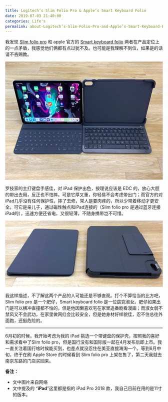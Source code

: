 ```yaml
---
title: Logitech’s Slim Folio Pro & Apple’s Smart Keyboard Folio
date: 2019-07-03 21:40:00
categories: Life's
permalink: about-Logitech’s-Slim-Folio-Pro-and-Apple’s-Smart-Keyboard-Folio
---
```


我发现 [Slim folio pro](https://www.apple.com/cn/shop/product/HMU92CH/A?fnode=9a) 和 apple 官方的 [Smart keyboard folio](https://www.apple.com/cn/shop/product/MU8G2TA/A?fnode=9a) 两者在产品定位上的一点矛盾，我感觉他们俩都有点过犹不及。也可能是我理解不到位，如果是的话请不吝赐教。

![logitechkeyboardapplekeyboard-800x600](/image/logitechkeyboardapplekeyboard-800x600.jpg)



罗技家的主打键盘手感佳，对 iPad 保护出色，按理说应该是 EDC 的，放心大胆的带出去用，反正也不怕摔。可是它厚又重，你轻易不会考虑带出门；而官方的对iPad几乎没有任何保护性，摔了去修，常人是要肉疼的，所以少带着移动才更安全。可它是亲儿子，通过磁性触点和iPad连接的（Slim folio pro 是通过蓝牙连接iPad的），迅速方便还省电，又很轻薄，不随身携带岂不可惜。

![logitechkeyboardsideview-800x337](/image/logitechkeyboardsideview-800x337.jpg)


我这样描述，不了解这两个产品的人可能还是不够直观。打个不算恰当的比方吧，Slim folio pro 是一个肥仔，Smart keyboard folio 是一位窈窕淑女。肥仔如果出门是可以横冲直撞都不怕的，但是他因懒喜欢宅在家里追番剧看漫画；而淑女弱不禁风又不会武功，在家里做网红会比较安全，但是她身材好样貌佳，忍不住总往外面跑，还挺危险的。

--- 

6月初的时候，我开始考虑为我的 iPad 挑选一个带键盘的保护壳，按照我的喜好和需求看中了Slim folio pro，但是国行没有和国际版一起在4月发布后即上市。我一直关注着国行啥时候能买到，也差点就没忍住在美亚直接海淘一个。等到6月中旬，终于在刷 Apple Store 的时候看到 Slim folio pro 上架在售了，第二天我就去南京东路的门店买回来。

**备注：**
* 文中图片来自网络
* 文中提及的 “**iPad**”这里都是指的 iPad Pro 2018 款，我自己目前在用的是11寸的版本。